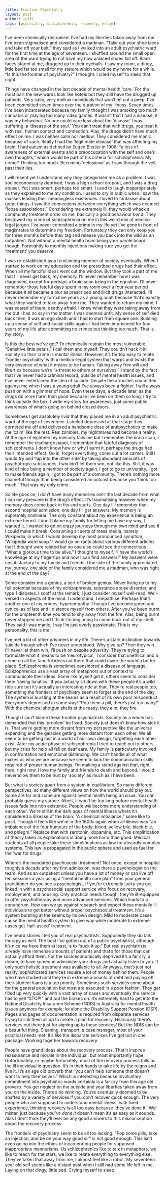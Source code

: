 ```yaml
---
title: Frontier Psychiatry
layout: post
author: jeffi
tags: [psychiatry, schizophrenia, recovery, essay]
---
```


I’ve been chemically restrained. I’ve had my liberties taken away from me. I’ve been stigmatised and considered a madman. “Take out your shoe laces and take off your belt,” they said as I walked into an adult psychiatric ward for the first time at the age of seventeen. I shuffled around the small open area of the ward trying to not have my now unlaced shoes fall off. Blank faces stared at me, drugged up to their eyeballs. I saw my room, a dingy, little bed far too small for my stature which would be my home for a while. “Is this the frontier of psychiatry?” I thought. I cried myself to sleep that night.

Things have changed in the last decade of mental health ‘care.’ For the most part the new wards look like hotels but they still have the drugged up patients. Very calm, very mellow individuals that won’t let out a peep. I’ve been committed seven times over the duration of my illness. Seven times I’ve been incarcerated because my family thought I was smoking too much cannabis or playing too many video games. It wasn’t that I had a disease, it was my behaviour. No one could care less about the ‘disease’ I was suffering, a ‘disease of the soul.’ You can’t treat that with drugs, you treat it with real, human contact and connection. Alas, the drugs didn’t have much effect on me. I was neither calm nor mellow. They considered me manic because of such. Really I had the ‘legitimate disease’ that was affecting my brain, I had autism as defined by Eugen Bleuler in 1908: “a loss of awareness of external events and a preoccupation with the self and one’s own thoughts,” which would be part of his criteria for schizophrenia. My crime? Thinking too much. Becoming ‘delusional’ as I saw through the veil, past their lies.

I will resent yet I understand why they categorised me as a problem. I was socioeconomically deprived, I was a high school dropout, and I was a drug abuser. Yet I was smart, perhaps too smart. I used to laugh inappropriately as they explained to me my condition. I used to cry in public when I saw the masses leading their meaningless existences. I loved to fantasise about great things. I saw the connections between everything which was deemed “loose associations.” Considering me extremely ill, they would whack a community treatment order on me, basically a good behaviour bond. They bestowed my crime of schizophrenia on me in this weird mix of medico-legal jargon. I’ve never committed a crime in my life yet I’ve gone in front of magistrates to determine my freedom. Fortunately they can only keep you for three months before they tag and release you back into the wild as an outpatient. Not without a mental health team being your parole board though. Fortnightly to monthly injections making sure you get the ‘treatment’ you deserve.

I was re-established as a functioning member of society eventually. When I started to work on my education and the prescribed drugs had their effect. When all my fanciful ideas went out the window. But they took a part of me that I’ll never get back, my memory. I’ll never remember how I was diagnosed, except for perhaps a brain scan being in the equation. I’ll never remember those fateful days spent in my room over a four year period because it all became a blur as prescribed and illicit drugs interacted. I’ll never remember my formative years as a young adult because that’s exactly what they wanted to take away from me. They wanted to retrain my mind, I was scared of them, deathly afraid. I knew what they were taking away from me but I had no say in the matter. I was deemed unfit. My sense of self died back then, it was an ego death and I had to start from square one. Building up a sense of self and social skills again. I had been imprisoned for four years of my life after committing no crimes but thinking too much. That is my story.

Is this the best we’ve got? To chemically restrain the most vulnerable. “Sensitive little petals,” I call them and myself. They couldn’t hack it in society so their crime is mental illness. However, it’s far too easy to relate ‘frontier psychiatry’ with a medico-legal system that warps and twists the very essence of what it means to be human. Taking away free will and liberties because we’re “a threat to others or ourselves.” I stand by the fact that I’ve never had a criminal record, outside of mental health issues, and I’ve never entertained the idea of suicide. Despite the atrocities committed against me when I was a young adult I’ve always been a fighter. I will always push on with a glimmer of hope. Even these days, a decade later, as the drugs do more harm than good because I’ve been on them so long, I try to think outside the box. I write my story for awareness, just some public awareness of what’s going on behind closed doors.

Sometimes I get absolutely livid that they placed me in an adult psychiatric ward at the age of seventeen. Labeled depressed at that stage they cornered me off and delivered a handsome dose of antipsychotics to make me ‘calm’ like the rest. Real zombies, my nightmares had become a reality. At the age of eighteen my memory fails me but I remember the brain scan, I remember the discharge paper, I remember that fateful diagnosis of schizophrenia. I don’t know how or why I earnt it, perhaps the drugs had their intended effect. Go in, forget everything, come out a lot calmer. Still I would try and ‘tap into the other side’ by taking abundant amounts of psychotropic substances. I wouldn’t let them win, not like this. Still, it was kind of nice being a member of society again. I got to go to university, I got to make friends again, I got to be part of a community. There’s nothing more shameful though than being considered an outcast because you ‘think too much.’ That was my only crime.

So life goes on, I don’t have many memories over the last decade from what I can only presume is the drug’s effect. It’s traumatising however when my memory does come back in fits and starts. One day I’ll remember that second hospital admission, one day I’ll get answers. My memory is supremely nonlinear. The only constant about my experience is being an extreme hermit. I don’t blame my family for letting me have my way, I wanted it. I wanted to go on crazy journeys through my own mind and see if I could make it break. Consuming all sorts of mass media, namely Wikipedia, in which I would develop my most pronounced symptom, ‘Wikipedia word soup.’ I would go on rants about various different articles that I thought were related but no one else could see the connections. “What a glorious time to be alive,” I thought to myself, “I have the world’s knowledge at my fingertips and now I can find answers!” My answers were unsatisfactory to my family and friends. One side of the family appreciated my journey, one side of the family considered me a madman, who was right at the end of the day?

Some consider me a genius, a sort of broken genius. Never living up to my full potential because of my schizophrenia, substance abuse disorder, and type 1 diabetes. I scoff at the remark, I just consider myself well-read. Well-versed in aspects of the mind. I understand, I empathise. Perhaps that’s another one of my crimes, hyperempathy. Though I’ve become jaded and cynical as of late and I distance myself from others. After you’ve been burnt for the umpteenth time you tend to shy away from the fire. Alas, being burnt never stopped me and I think I’m beginning to come back out of my shell. They said I was manic, I say I’m just overly passionate. This is my personality, this is *me*.

I’ve met a lot of other prisoners in my life. There’s a stark inclination towards suicide though which I’ve never understood. Why give up? Then they win. I’ll never let them win, I’ll push on despite adversity. They’re trying to formulate what it means to be ‘neurotypical,’ I consider that unethical and a crime on all the fanciful ideas out there that could make the world a better place. Schizophrenia is sometimes considered a disease of language. Schizophrenics use a vast array of metaphors out of context to communicate their ideas. Some like myself get it, others seem to consider them ‘raving lunatics.’ If you actually sit down with these people it’s a wild ride sure but it’s actually an interesting ride at that. They’re real people too, something the frontiers of psychiatry seem to forget at the end of the day. The system is bursting at the seams as a result of its own poor misconduct. Everyone’s depressed in some way! “Pop them a pill, there’s just too many!” With the chemical shotgun shells at the ready, they aim, they fire.

Though I can’t blame these frontier psychiatrists. Society as a whole has demanded that this ‘problem’ be fixed. Society just doesn’t know how sick it is. That we’re getting more distant from my perspective like the universe expanding and the galaxies getting more distant from each other. We all seem to be getting lost in a world of our own design, forgetting each other exist. After my acute phase of schizophrenia I tried to reach out to others but my cries for help all fell on deaf ears. My family is particularly involved in confrontation and emotional distancing. We can’t handle all of what makes us who we are because we seem to lack the communication skills required of proper human beings. I’m making a stand against that, right here, right now. I love my family and friends to death and beyond. I would never allow them to be hurt by ‘society’ as much as I have been.

But what is society apart from a system in equilibrium. So many different perspectives, so many different views on how the world should play out. Some are for and some are against mental health being an issue. You can probably guess my stance. Albeit, it won’t be too long before mental health issues fade into non existence. People *will* become more understanding of each other. We’re still in the dark ages of mental illness where it’s considered a disease of the brain. “A chemical imbalance,” some like to posit. Though it feels like we're in the 1800s again when all illness was “an imbalance of the four humours of the body; blood, yellow bile, black bile, and phlegm.” Replace that with serotonin, dopamine, etc. This simplification of theory taken as explanations is doing more harm than good. Medical students of all people take these simplifications as law for absurdly complex systems. This law is propagated in the public sphere and used as fuel for the 'war for drugs.’

Where’s the mandated psychosocial treatment? Not once, except in hospital roughly a decade after my first admission, was there a psychologist on the team. And as an outpatient unless you have a lot of money or can live off ten sessions a year using a “mental health care plan” from your general practitioner do you see a psychologist. If you’re extremely lucky you get linked in with a psychosocial support service who focus on recovery, employment, and housing. Only practical needs though, they’re ill-equipped to offer psychotherapy and more advanced services. Which leads to a conundrum. How can we go against research and expect these mentally ill individuals to get better without proper psychosocial treatment. It’s a system bursting at the seams by its own design. Mild to moderate cases cause the mental health system to give way while moderate to extreme cases get ‘half-assed’ treatment.

I’ve heard stories I tell you of real psychiatrists. Supposedly they do talk therapy as well. The best I’ve gotten out of a public psychiatrist, although it’s nice we have them at least, is to “suck it up.” But real psychiatrists already have immense amounts of patients and that’s for those that can actually afford them. For the socioeconomically deprived it’s a far cry, a dream, to have someone administer your drugs and actually listen to you. If only such holistic treatment was available to all. Anyways, that’s just not reality, sophisticated services require a lot of money behind them. People who have studied until they’re in extreme amounts of debt and paying off their student loans is a top priority. Sometimes such services come about for the general population but most are executed in a poor fashion. They get filled up very quickly with a vast array of cases and eventually the service has to yell “STOP!” and put the brakes on. It’s extremely hard to get into the National Disability Insurance Scheme (NDIS) in Australia for mental health issues anymore for example; let alone the Disability Support Pension (DSP). Pages and pages of documentation is required from disparate services trying to link them all up to create a plan for recovery. Hilariously there’s services out there just for signing up to these services! But the NDIS can be a beautiful thing. Cleaning, transport, a case manager, most of your practical needs met. It’s like the disparate services I’ve got but in one package. Working together towards recovery.

People have grand ideas about the recovery process. That it inspires reassurance and morale in the individual, but most importantly hope. Unfortunately, or maybe fortunately, most of the recovery process falls on the ill individual in question. It’s in their hands to take life by the reigns and live it. It’s an age old proverb that “you can’t help someone that doesn’t want to help themselves.” Which is interesting because involuntary commitment into psychiatric wards certainly is a far cry from this age old proverb. You get neglect on the outside and your liberties taken away from you on the inside. There’s no winning. You’re eventually doomed to be shafted by a variety of services if you don’t recover quick enough. The very people who are supposed to understand mental illness, with lived experience, thinking recovery is all too easy because ‘they’ve done it.’ Well mister, just because *you’ve done it* doesn’t mean it’s as easy as it sounds. Alas I don’t think they’ll ever be any good answers to this misconception about the recovery process.

The frontiers of psychiatry seem to be all too lacking. “Pop some pills, take an injection, and be on your way good sir” is not good enough. This isn’t even going into the ethics of incarcerating people for supposed inappropriate mannerisms. Us schizophrenics like to talk in metaphors, we like to reach for the stars, we like to relate everything to everything else. They’ve taken that away from me, I almost feel like a robot. My seventeen year old self seems like a distant past when I still had some life left in me. Laying on that dingy, little bed. Crying myself to sleep.

